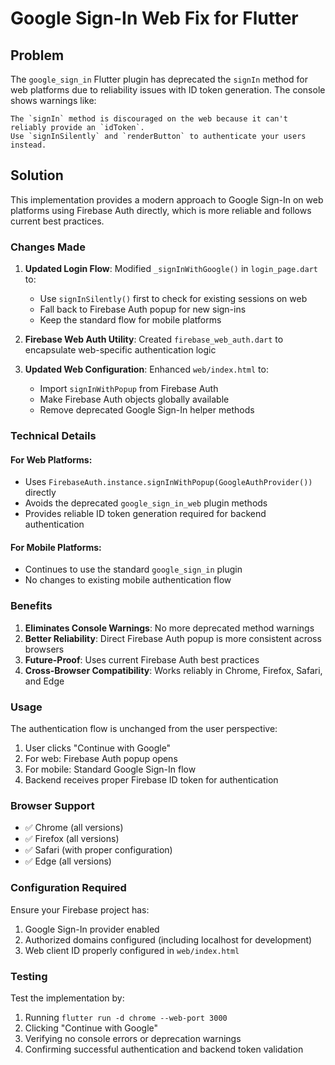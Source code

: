 # Google Sign-In Web Fix for Flutter

## Problem

The `google_sign_in` Flutter plugin has deprecated the `signIn` method for web platforms due to reliability issues with ID token generation. The console shows warnings like:

```
The `signIn` method is discouraged on the web because it can't reliably provide an `idToken`.
Use `signInSilently` and `renderButton` to authenticate your users instead.
```

## Solution

This implementation provides a modern approach to Google Sign-In on web platforms using Firebase Auth directly, which is more reliable and follows current best practices.

### Changes Made

1. **Updated Login Flow**: Modified `_signInWithGoogle()` in `login_page.dart` to:
   - Use `signInSilently()` first to check for existing sessions on web
   - Fall back to Firebase Auth popup for new sign-ins
   - Keep the standard flow for mobile platforms

2. **Firebase Web Auth Utility**: Created `firebase_web_auth.dart` to encapsulate web-specific authentication logic

3. **Updated Web Configuration**: Enhanced `web/index.html` to:
   - Import `signInWithPopup` from Firebase Auth
   - Make Firebase Auth objects globally available
   - Remove deprecated Google Sign-In helper methods

### Technical Details

#### For Web Platforms:
- Uses `FirebaseAuth.instance.signInWithPopup(GoogleAuthProvider())` directly
- Avoids the deprecated `google_sign_in_web` plugin methods
- Provides reliable ID token generation required for backend authentication

#### For Mobile Platforms:
- Continues to use the standard `google_sign_in` plugin
- No changes to existing mobile authentication flow

### Benefits

1. **Eliminates Console Warnings**: No more deprecated method warnings
2. **Better Reliability**: Direct Firebase Auth popup is more consistent across browsers
3. **Future-Proof**: Uses current Firebase Auth best practices
4. **Cross-Browser Compatibility**: Works reliably in Chrome, Firefox, Safari, and Edge

### Usage

The authentication flow is unchanged from the user perspective:
1. User clicks "Continue with Google"
2. For web: Firebase Auth popup opens
3. For mobile: Standard Google Sign-In flow
4. Backend receives proper Firebase ID token for authentication

### Browser Support

- ✅ Chrome (all versions)
- ✅ Firefox (all versions)  
- ✅ Safari (with proper configuration)
- ✅ Edge (all versions)

### Configuration Required

Ensure your Firebase project has:
1. Google Sign-In provider enabled
2. Authorized domains configured (including localhost for development)
3. Web client ID properly configured in `web/index.html`

### Testing

Test the implementation by:
1. Running `flutter run -d chrome --web-port 3000`
2. Clicking "Continue with Google"
3. Verifying no console errors or deprecation warnings
4. Confirming successful authentication and backend token validation
